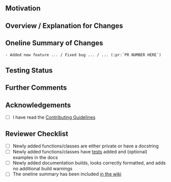 <!--
Thank you for contributing to manim!

Please ensure that your pull request works with the latest
version of manim from this repository.
-->

## Motivation
<!-- Outline your motivation: In what way do your changes improve the library? -->

## Overview / Explanation for Changes
<!-- Give an overview of your changes and explain how they
resolve the situation described in the previous section.

For PRs introducing new features, please provide code snippets
using the newly introduced functionality and ideally even the
expected rendered output. -->

## Oneline Summary of Changes
<!-- Please update the lines below with a oneline summary
for your changes. It will be included in the list of upcoming changes at
https://github.com/ManimCommunity/manim/wiki/Changelog-for-next-release -->
```
- Added new feature ... / Fixed bug ... / ... (:pr:`PR NUMBER HERE`)
```

## Testing Status
<!-- Optional (but recommended): your computer specs and
what tests you ran with their results, if any. This section
is also intended for other testing-related comments. -->

## Further Comments
<!-- Optional, any further comments regarding your PR
that might be useful for reviewers.. -->

## Acknowledgements
- [ ] I have read the [Contributing Guidelines](https://docs.manim.community/en/latest/contributing.html)

<!-- Once again, thanks for helping out by contributing to manim! -->


<!-- Do not modify the lines below. -->
## Reviewer Checklist
- [ ] Newly added functions/classes are either private or have a docstring
- [ ] Newly added functions/classes have [tests](https://github.com/ManimCommunity/manim/wiki/Testing) added and (optional) examples in the docs
- [ ] Newly added documentation builds, looks correctly formatted, and adds no additional build warnings
- [ ] The oneline summary has been included [in the wiki](https://github.com/ManimCommunity/manim/wiki/Changelog-for-next-release)

